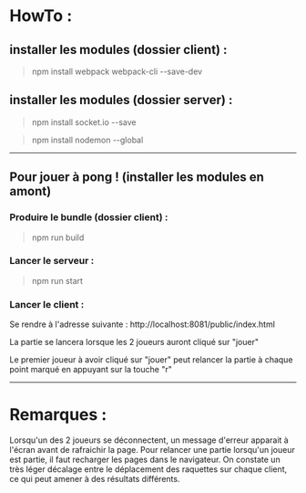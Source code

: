 # HowTo :

## installer les modules (dossier client) :

> npm install webpack webpack-cli --save-dev

## installer les modules (dossier server) :

> npm install socket.io --save

> npm install nodemon --global

----------------------------------------

## Pour jouer à pong !  **(installer les modules en amont)**

### Produire le bundle (dossier client) :

> npm run build

### Lancer le serveur :

> npm run start

### Lancer le client :

Se rendre à l'adresse suivante : http://localhost:8081/public/index.html

La partie se lancera lorsque les 2 joueurs auront cliqué sur "jouer"

Le premier joueur à avoir cliqué sur "jouer" peut relancer la partie à chaque point marqué en appuyant sur la touche "r"

-----------

# Remarques :

Lorsqu'un des 2 joueurs se déconnectent, un message d'erreur apparait à l'écran avant de rafraichir la page.
Pour relancer une partie lorsqu'un joueur est partie, il faut recharger les pages dans le navigateur.
On constate un très léger décalage entre le déplacement des raquettes sur chaque client, ce qui peut amener à des résultats différents.